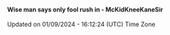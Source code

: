 #### Wise man says only fool rush in - McKidKneeKaneSir
Updated on 01/09/2024 - 16:12:24 (UTC) Time Zone
